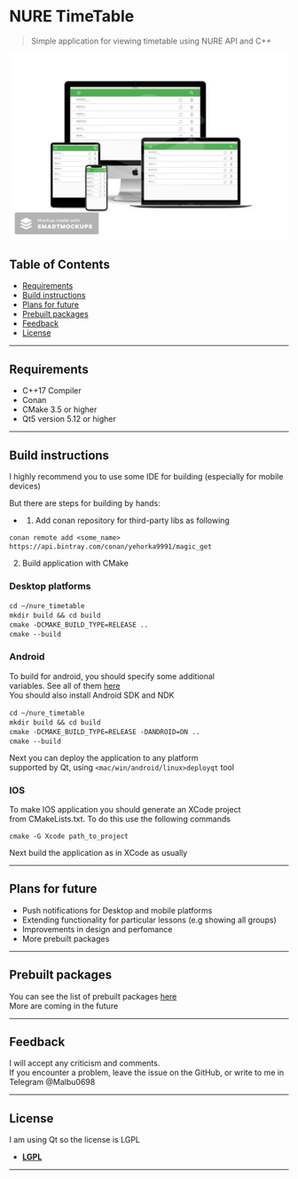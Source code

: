 
# NURE TimeTable

> Simple application for viewing timetable using NURE API and C++

[![Look of application](https://github.com/Malibushko/nure_timetable/blob/master/gitimg/preview.jpg)]()

## Table of Contents

- [Requirements](#requirements)
- [Build instructions](#build)
- [Plans for future](#plans)
- [Prebuilt packages](#packages)
- [Feedback](#feedback)
- [License](#license)

---

## Requirements  <a name="Requirements"></a>

- C++17 Compiler  
- Conan  
- CMake 3.5 or higher  
- Qt5 version 5.12 or higher  

---

## Build instructions <a name="build"></a>

I highly recommend you to use some IDE for building (especially for mobile devices)  

But there are steps for building by hands:

- 1) Add conan repository for third-party libs as following  
```
conan remote add <some_name> https://api.bintray.com/conan/yehorka9991/magic_get  
```  

 2) Build application with CMake

### Desktop platforms

`cd ~/nure_timetable`  
`mkdir build && cd build`  
`cmake -DCMAKE_BUILD_TYPE=RELEASE ..`  
`cmake --build`  

### Android

To build for android, you should specify some additional   
variables. See all of them <a href="https://doc.qt.io/archives/qt-5.13/android-building.html">here</a>  
You should also install Android SDK and NDK  

`cd ~/nure_timetable`  
`mkdir build && cd build`  
`cmake -DCMAKE_BUILD_TYPE=RELEASE -DANDROID=ON ..`  
`cmake --build`  

 Next you can deploy the application to any platform  
 supported by Qt, using `<mac/win/android/linux>deployqt` tool  

### IOS

To make IOS application you should generate an XCode project  
from CMakeLists.txt. To do this use the following commands  
```
cmake -G Xcode path_to_project  
```
Next build the application as in XCode as usually  

---

## Plans for future  <a name="plans"></a>  

 - Push notifications for Desktop and mobile platforms
 - Extending functionality for particular lessons (e.g showing all groups)
 - Improvements in design and perfomance
 - More prebuilt packages

---

## Prebuilt packages  <a name="packages"></a>  

You can see the list of prebuilt packages <a href="https://github.com/Malibushko/nure_timetable/releases/tag/1">here</a>  
More are coming in the future

---

## Feedback  <a name="feedback"></a>  

I will accept any criticism and comments.  
If you encounter a problem, leave the issue on the GitHub, or write to me in Telegram @Malbu0698  

---

## License  <a name="license"></a>  

I am using Qt so the license is LGPL

- **[LGPL ](http://opensource.org/licenses/mit-license.php)**

---
